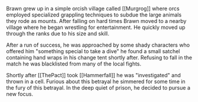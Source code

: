 Brawn grew up in a simple orcish village called [[Murgrog]] where orcs employed specialized grappling techniques to subdue the large animals they rode as mounts. After falling on hard times Brawn moved to a nearby village where he began wrestling for entertainment. He quickly moved up through the ranks due to his size and skill. 

After a run of success, he was approached by some shady characters who offered him "something special to take a dive" he found a small satchel containing hand wraps in his change tent shortly after. Refusing to fall in the match he was blacklisted from many of the local fights.  

Shortly after [[ThePact]] took [[Hammerfall]] he was "investigated" and thrown in a cell. Furious about this betrayal he simmered for some time in the fury of this betrayal. In the deep quiet of prison, he decided to pursue a new focus.